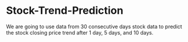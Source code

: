 # Stock-Trend-Prediction

We are going to use data from 30 consecutive days stock data to predict the stock closing price trend after 1 day, 5 days, and 10 days. 

